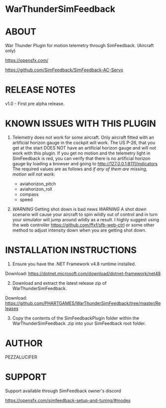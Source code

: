 # WarThunderSimFeedback


ABOUT
=====
War Thunder Plugin for motion telemetry through SimFeedback. (Aircraft only)

https://opensfx.com/

https://github.com/SimFeedback/SimFeedback-AC-Servo


RELEASE NOTES
=============
v1.0 - First pre alpha release.


KNOWN ISSUES WITH THIS PLUGIN 
=============================

1. Telemetry does not work for some aircraft. Only aircraft fitted with an artificial horizon gauge in the cockpit will work.
   The US P-26, that you get at the start DOES NOT have an artificial horizon gauge and will not work with 
   this plugin. If you get no motion and the telemetry light in SimFeedback is red, you can verify that there is no artificial
   horizon gauge by loading a browser and going to http://127.0.0.1:8111/indicators
   The required values are as follows and *if any of them are missing, motion will not work*:
   - aviahorizon_pitch
   - aviahorizon_roll
   - compass
   - speed
   
2. *WARNING* Getting shot down is bad news *WARNING* A shot down scenario will cause your aircraft to spin wildly out of control 
   and in turn your simulator will jump around wildly as a result. 
   I highly suggest using the web controller https://github.com/ffxf/sfb-web-ctrl or some other method to adjust intensity down 
   when you are getting shot down.
   

INSTALLATION INSTRUCTIONS 
=========================

1. Ensure you have the .NET Framework v4.8 runtime installed.

Download: https://dotnet.microsoft.com/download/dotnet-framework/net48

2. Download and extract the latest release zip of WarThunderSimFeedback.

Download: https://github.com/PHARTGAMES/WarThunderSimFeedback/tree/master/Releases

3. Copy the contents of the SimFeedbackPlugin folder within the WarThunderSimFeedback .zip into your SimFeedback root folder.



AUTHOR
======

PEZZALUCIFER


SUPPORT
=======

Support available through SimFeedback owner's discord

https://opensfx.com/simfeedback-setup-and-tuning/#modes